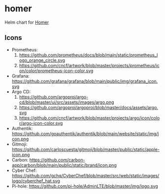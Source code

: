 # homer
Helm chart for [Homer](https://github.com/bastienwirtz/homer)

## Icons
* Prometheus:
    1. https://github.com/prometheus/docs/blob/main/static/prometheus_logo_orange_circle.svg
    2. https://github.com/cncf/artwork/blob/master/projects/prometheus/icon/color/prometheus-icon-color.svg
* Grafana: https://github.com/grafana/grafana/blob/main/public/img/grafana_icon.svg
* Argo CD:
    1. https://github.com/argoproj/argo-cd/blob/master/ui/src/assets/images/argo.png
    2. https://github.com/argoproj/argoproj/blob/master/docs/assets/argo.svg
    3. https://github.com/cncf/artwork/blob/master/projects/argo/icon/color/argo-icon-color.svg
* Authentik: https://github.com/goauthentik/authentik/blob/main/website/static/img/icon.png
* Gitmoji: https://github.com/carloscuesta/gitmoji/blob/master/public/static/apple-icon.png
* Carbon: https://github.com/carbon-app/carbon/blob/main/public/static/brand/icon.png
* Cyber Chef: https://github.com/gchq/CyberChef/blob/master/src/web/static/images/logo/cyberchef_hat.svg
* Pi-hole: https://github.com/pi-hole/AdminLTE/blob/master/img/logo.svg